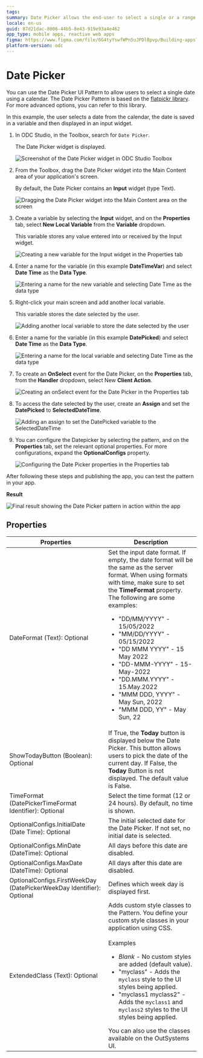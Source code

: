 ```yaml
---
tags:  
summary: Date Picker allows the end-user to select a single or a range of dates using a calendar.
locale: en-us
guid: 87d21dac-8006-44b5-8e43-919e93a4e462
app_type: mobile apps, reactive web apps
figma: https://www.figma.com/file/6G4tyYswfWPn5uJPDlBpvp/Building-apps?type=design&node-id=3203%3A13767&t=ZwHw8hXeFhwYsO5V-1
platform-version: odc
---
```


# Date Picker

You can use the Date Picker UI Pattern to allow users to select a single date using a calendar. The Date Picker Pattern is based on the [flatpickr library](https://flatpickr.js.org/). For more advanced options, you can refer to this library.

In this example, the user selects a date from the calendar, the date is saved in a variable and then displayed in an input widget.

1. In ODC Studio, in the Toolbox, search for `Date Picker`.

    The Date Picker widget is displayed.

    ![Screenshot of the Date Picker widget in ODC Studio Toolbox](images/datepicker-widget-ss.png "Date Picker Widget")

1. From the Toolbox, drag the Date Picker widget into the Main Content area of your application's screen.

    By default, the Date Picker contains an **Input** widget (type Text).

    ![Dragging the Date Picker widget into the Main Content area on the screen](images/datepicker-drag-ss.png "Dragging Date Picker Widget")

1. Create a variable by selecting the **Input** widget, and on the **Properties** tab, select **New Local Variable** from the **Variable** dropdown.

    This variable stores any value entered into or received by the Input widget.

    ![Creating a new variable for the Input widget in the Properties tab](images/datepicker-var-ss.png "Creating a New Variable")

1. Enter a name for the variable (in this example **DateTimeVar**) and select **Date Time** as the **Data Type**.

    ![Entering a name for the new variable and selecting Date Time as the data type](images/datepicker-varname-ss.png "Naming the Variable")

1. Right-click your main screen and add another local variable.

    This variable stores the date selected by the user.

    ![Adding another local variable to store the date selected by the user](images/datepicker-localvar-ss.png "Adding Another Local Variable")

1. Enter a name for the variable (in this example **DatePicked**) and select **Date Time** as the **Data Type**.

    ![Entering a name for the local variable and selecting Date Time as the data type](images/datepicker-locvarname-ss.png "Naming the Local Variable")

1. To create an **OnSelect** event for the Date Picker, on the **Properties** tab, from the **Handler** dropdown, select New **Client Action**.

    ![Creating an onSelect event for the Date Picker in the Properties tab](images/datepicker-clientaction-ss.png "Creating onSelect Event")

1. To access the date selected by the user, create an **Assign** and set the **DatePicked** to **SelectedDateTime**.

    ![Adding an assign to set the DatePicked variable to the SelectedDateTime](images/datepicker-assign-ss.png "Assigning Variable Value")
    

1. You can configure the Datepicker by selecting the pattern, and on the **Properties** tab, set the relevant optional properties. For more configurations, expand the **OptionalConfigs** property.

    ![Configuring the Date Picker properties in the Properties tab](images/datepicker-properties-ss.png "Setting Date Picker Widget Properties")

After following these steps and publishing the app, you can test the pattern in your app.

**Result**

![Final result showing the Date Picker pattern in action within the app](images/datepicker-result.png "Date Picker pattern Result")

## Properties

| Properties                                                            | Description                                                                                                                                                                                                                                                                                                                                                                                                                                                                                                                                                                                                                           |
|-----------------------------------------------------------------------|---------------------------------------------------------------------------------------------------------------------------------------------------------------------------------------------------------------------------------------------------------------------------------------------------------------------------------------------------------------------------------------------------------------------------------------------------------------------------------------------------------------------------------------------------------------------------------------------------------------------------------------|
| DateFormat (Text): Optional                                           | Set the input date format. If empty, the date format will be the same as the server format. When using formats with time, make sure to set the **TimeFormat** property. The following are some examples:<ul><li>"DD/MM/YYYY" - 15/05/2022 </li> <li>"MM/DD/YYYY" - 05/15/2022</li><li>"DD MMM YYYY" - 15 May 2022</li><li>"DD-MMM-YYYY" - 15-May-2022</li><li>"DD.MMM.YYYY" - 15.May.2022</li><li>"MMM DDD, YYYY" - May Sun, 2022</li><li>"MMM DDD, YY" - May Sun, 22</li></ul>                                                                                                                                                       |
| ShowTodayButton (Boolean): Optional                                   | If True, the **Today** button is displayed below the Date Picker.  This button allows users to pick the date of the current day. If False, the **Today** Button is not displayed. The default value is False.                                                                                                                                                                                                                                                                                                                                                                                                                         |
| TimeFormat (DatePickerTimeFormat Identifier): Optional                | Select the time format (12 or 24 hours). By default, no time is shown.                                                                                                                                                                                                                                                                                                                                                                                                                                                                                                                                                                |
| OptionalConfigs.InitialDate (Date Time): Optional                     | The initial selected date for the Date Picker. If not set, no initial date is selected.                                                                                                                                                                                                                                                                                                                                                                                                                                                                                                                                               |
| OptionalConfigs.MinDate (DateTime): Optional                          | All days before this date are disabled.                                                                                                                                                                                                                                                                                                                                                                                                                                                                                                                                                                                               |
| OptionalConfigs.MaxDate (DateTime): Optional                          | All days after this date are disabled.                                                                                                                                                                                                                                                                                                                                                                                                                                                                                                                                                                                                |
| OptionalConfigs.FirstWeekDay (DatePickerWeekDay Identifier): Optional | Defines which week day is displayed first.                                                                                                                                                                                                                                                                                                                                                                                                                                                                                                                                                                                            |
| ExtendedClass (Text): Optional                                        | Adds custom style classes to the Pattern. You define your custom style classes in your application using CSS. <br/><br/>Examples <ul><li>_Blank_ - No custom styles are added (default value).</li><li>"myclass" - Adds the ``myclass`` style to the UI styles being applied.</li><li>"myclass1 myclass2" - Adds the ``myclass1`` and ``myclass2`` styles to the UI styles being applied.</li></ul>You can also use the classes available on the OutSystems UI. |
